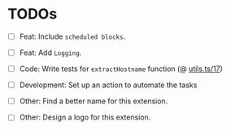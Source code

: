 # TODOs

- [ ] Feat: Include `scheduled blocks`.
- [ ] Feat: Add `Logging`.

- [ ] Code: Write tests for `extractHostname` function (@ [utils.ts/17](./src/utils.ts#L17))
- [ ] Development: Set up an action to automate the tasks

- [ ] Other: Find a better name for this extension.
- [ ] Other: Design a logo for this extension.